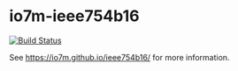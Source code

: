 io7m-ieee754b16
===============

[![Build Status](https://travis-ci.org/io7m/ieee754b16.svg?branch=master)](https://travis-ci.org/io7m/ieee754b16)

See https://io7m.github.io/ieee754b16/ for more information.
